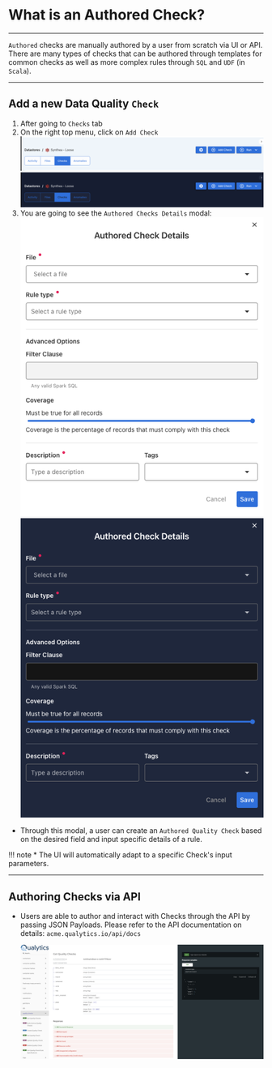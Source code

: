 # What is an Authored Check?

---

`Authored` checks are manually authored by a user from scratch via UI or API. There are many types of checks that can be authored through templates for common checks as well as more complex rules through `SQL` and `UDF` (in `Scala`).


---

## Add a new Data Quality `Check`

1.  After going to `Checks` tab
2.  On the right top menu, click on `Add Check`
    ![Screenshot](../assets/checks/add-checks-light.png#only-light)
    ![Screenshot](../assets/checks/add-checks-dark.png#only-dark)
3. You are going to see the `Authored Checks Details` modal:
    ![Screenshot](../assets/checks/authored-check-details-light.png#only-light)
    ![Screenshot](../assets/checks/authored-check-details-dark.png#only-dark)

* Through this modal, a user can create an `Authored Quality Check` based on the desired field and input specific details of a rule.

!!! note
    * The UI will automatically adapt to a specific Check's input parameters.

---
## Authoring Checks via API

* Users are able to author and interact with Checks through the API by passing JSON Payloads. Please refer to the API documentation on details: `acme.qualytics.io/api/docs`

    ![Screenshot](../assets/checks/quality-checks-doc.png)

